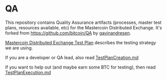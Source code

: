 QA
==

This repository contains Quality Assurance artifacts (processes, master test plans, resources available, etc)
for the Mastercoin Distributed Exchange. It's forked from https://github.com/bitcoin/QA by [gavinandresen](https://github.com/gavinandresen).

[Mastercoin Distributed Exchange Test Plan](https://github.com/marv-engine/QA/blob/master/MastercoinDistributedExchangeTestPlan.md) describes the testing strategy we are using.

If you are a developer or QA lead, also read
[TestPlanCreation.md](https://github.com/marv-engine/QA/blob/master/TestPlanCreation.md)

If you want to help out (and maybe earn some BTC for testing), then read [TestPlanExecution.md](https://github.com/marv-engine/QA/blob/master/TestPlanExecution.md)
